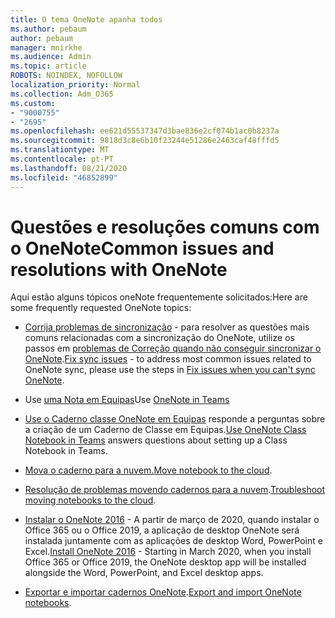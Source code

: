```yaml
---
title: O tema OneNote apanha todos
ms.author: pebaum
author: pebaum
manager: mnirkhe
ms.audience: Admin
ms.topic: article
ROBOTS: NOINDEX, NOFOLLOW
localization_priority: Normal
ms.collection: Adm_O365
ms.custom:
- "9000755"
- "2695"
ms.openlocfilehash: ee621d55537347d3bae836e2cf074b1ac0b8237a
ms.sourcegitcommit: 9818d3c8e6b10f23244e51286e2463caf48fffd5
ms.translationtype: MT
ms.contentlocale: pt-PT
ms.lasthandoff: 08/21/2020
ms.locfileid: "46852899"
---
```

# <a name="common-issues-and-resolutions-with-onenote"></a><span data-ttu-id="cb79e-102">Questões e resoluções comuns com o OneNote</span><span class="sxs-lookup"><span data-stu-id="cb79e-102">Common issues and resolutions with OneNote</span></span>

<span data-ttu-id="cb79e-103">Aqui estão alguns tópicos oneNote frequentemente solicitados:</span><span class="sxs-lookup"><span data-stu-id="cb79e-103">Here are some frequently requested OneNote topics:</span></span>

- <span data-ttu-id="cb79e-104">[Corrija problemas de sincronização](https://support.office.com/article/299495ef-66d1-448f-90c1-b785a6968d45) - para resolver as questões mais comuns relacionadas com a sincronização do OneNote, utilize os passos em [problemas de Correção quando não conseguir sincronizar o OneNote](https://support.office.com/article/Fix-issues-when-you-can-t-sync-OneNote-299495ef-66d1-448f-90c1-b785a6968d45).</span><span class="sxs-lookup"><span data-stu-id="cb79e-104">[Fix sync issues](https://support.office.com/article/299495ef-66d1-448f-90c1-b785a6968d45) - to address most common issues related to OneNote sync, please use the steps in [Fix issues when you can't sync OneNote](https://support.office.com/article/Fix-issues-when-you-can-t-sync-OneNote-299495ef-66d1-448f-90c1-b785a6968d45).</span></span>

- <span data-ttu-id="cb79e-105">Use [uma Nota em Equipas](https://support.microsoft.com/office/0ec78cc3-ba3b-4279-a88e-aa40af9865c2)</span><span class="sxs-lookup"><span data-stu-id="cb79e-105">Use [OneNote in Teams](https://support.microsoft.com/office/0ec78cc3-ba3b-4279-a88e-aa40af9865c2)</span></span> 

- <span data-ttu-id="cb79e-106">[Use o Caderno classe OneNote em Equipas](https://support.office.com/article/bd77f11f-27cd-4d41-bfbd-2b11799f1440) responde a perguntas sobre a criação de um Caderno de Classe em Equipas.</span><span class="sxs-lookup"><span data-stu-id="cb79e-106">[Use OneNote Class Notebook in Teams](https://support.office.com/article/bd77f11f-27cd-4d41-bfbd-2b11799f1440) answers questions about setting up a Class Notebook in Teams.</span></span>

- <span data-ttu-id="cb79e-107">[Mova o caderno para a nuvem.](https://support.office.com/article/d5c28b91-7b9c-45be-8f0c-529bdbba019a)</span><span class="sxs-lookup"><span data-stu-id="cb79e-107">[Move notebook to the cloud](https://support.office.com/article/d5c28b91-7b9c-45be-8f0c-529bdbba019a).</span></span>

- <span data-ttu-id="cb79e-108">[Resolução de problemas movendo cadernos para a nuvem](https://support.office.com/article/70528107-11dc-4f3f-b695-b150059dfd78).</span><span class="sxs-lookup"><span data-stu-id="cb79e-108">[Troubleshoot moving notebooks to the cloud](https://support.office.com/article/70528107-11dc-4f3f-b695-b150059dfd78).</span></span>

- <span data-ttu-id="cb79e-109">[Instalar o OneNote 2016](https://support.office.com/article/c08068d8-b517-4464-9ff2-132cb9c45c08) - A partir de março de 2020, quando instalar o Office 365 ou o Office 2019, a aplicação de desktop OneNote será instalada juntamente com as aplicações de desktop Word, PowerPoint e Excel.</span><span class="sxs-lookup"><span data-stu-id="cb79e-109">[Install OneNote 2016](https://support.office.com/article/c08068d8-b517-4464-9ff2-132cb9c45c08) -  Starting in March 2020, when you install Office 365 or Office 2019, the OneNote desktop app will be installed alongside the Word, PowerPoint, and Excel desktop apps.</span></span>

- <span data-ttu-id="cb79e-110">[Exportar e importar cadernos OneNote](https://support.office.com/article/a4b60da5-8f33-464e-b1ba-b95ce540f309).</span><span class="sxs-lookup"><span data-stu-id="cb79e-110">[Export and import OneNote notebooks](https://support.office.com/article/a4b60da5-8f33-464e-b1ba-b95ce540f309).</span></span>
